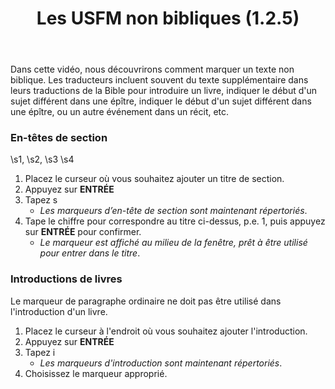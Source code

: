 ﻿---
title: Les USFM non bibliques (1.2.5)
---

Dans cette vidéo, nous découvrirons comment marquer un texte non biblique. Les traducteurs incluent souvent du texte supplémentaire dans leurs traductions de la Bible pour introduire un livre, indiquer le début d'un sujet différent dans une épître, indiquer le début d'un sujet différent dans une épître, ou un autre événement dans un récit, etc.

### En-têtes de section

\\s1, \\s2, \\s3 \\s4

1.  Placez le curseur où vous souhaitez ajouter un titre de section.
1.  Appuyez sur **ENTRÉE**
1.  Tapez s  
    - *Les marqueurs d’en-tête de section sont maintenant répertoriés*.
1.  Tape le chiffre pour correspondre au titre ci-dessus, p.e. 1, puis appuyez sur **ENTRÉE** pour confirmer.  
    - *Le marqueur est affiché au milieu de la fenêtre, prêt à être utilisé pour entrer dans le titre*.

### Introductions de livres

Le marqueur de paragraphe ordinaire ne doit pas être utilisé dans l'introduction d'un livre.

1.  Placez le curseur à l'endroit où vous souhaitez ajouter l'introduction.
2.  Appuyez sur **ENTRÉE**
3.  Tapez i  
    - *Les marqueurs d'introduction sont maintenant répertoriés*.
4.  Choisissez le marqueur approprié.

